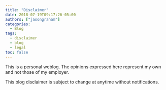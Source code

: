```yaml
---
title: "Disclaimer"
date: 2018-07-19T09:17:26-05:00
authors: ["jasongraham"]
categories:
  - Blog
tags:
  - disclaimer
  - blog
  - legal
toc: false
---
```

This is a personal weblog. The opinions expressed here represent my own and not those of my employer.

This blog disclaimer is subject to change at anytime without notifications.